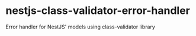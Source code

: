 # nestjs-class-validator-error-handler
Error handler for NestJS' models using class-validator library
